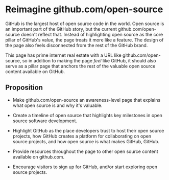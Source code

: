 # Reimagine github.com/open-source 

GitHub is the largest host of open source code in the world. Open source is an important part of the GitHub story, but the current github.com/open-source doesn't reflect that. Instead of highlighting open source as the core pillar of GitHub's value, the page treats it more like a feature. The design of the page also feels disconnected from the rest of the GitHub brand. 

This page has prime internet real estate with a URL like github.com/open-source, so in addition to making the page *feel* like GitHub, it should also serve as a pillar page that anchors the rest of the valuable open source content available on GitHub.

## Proposition

* Make github.com/open-source an awareness-level page that explains what open source is and why it's valuable.

* Create a timeline of open source that highlights key milestones in open source software development.

* Highlight GitHub as the place developers trust to host their open source projects, how GitHub creates a platform for collaborating on open source projects, and how open source is what makes GitHub, GitHub.

* Provide resources throughout the page to other open source content available on github.com.

* Encourage visitors to sign up for GitHub, and/or start exploring open source projects.
